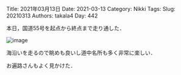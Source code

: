 ﻿Title: 2021年03月13日
Date: 2021-03-13
Category: Nikki
Tags: 
Slug: 20210313
Authors: takala4
Day: 442



本日，国道55号を起点から終点まで走り通した．



![image](https://i.imgur.com/JHyiett.png)



海沿いを走るので眺めも良いし道中名所も多く非常に楽しい．


お遍路さんもよく見かけた．
